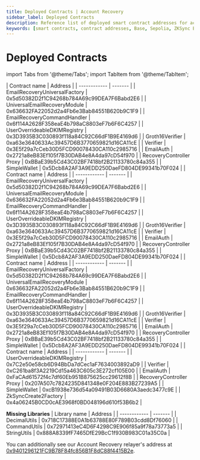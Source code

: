 ```yaml
---
title: Deployed Contracts | Account Recovery
sidebar_label: Deployed Contracts
description: Reference list of deployed smart contract addresses for account recovery system across Base, Base Sepolia, Sepolia, and ZKSync Era networks
keywords: [smart contracts, contract addresses, Base, Sepolia, ZKSync Era, account recovery, blockchain deployments, DKIM registry, verifier, recovery modules]
---
```


# Deployed Contracts

import Tabs from '@theme/Tabs';
import TabItem from '@theme/TabItem';

<Tabs>
  <TabItem value="base" label="Base">
| Contract name | Address |
| ------------ | ------- |
| EmailRecoveryUniversalFactory | 0x5d50382D2f1C94268b784A69c99DEA7F6Babd2E6 |
| UniversalEmailRecoveryModule | 0x636632FA22052d2a4Fb6e3Bab84551B620b9C1F9 |
| EmailRecoveryCommandHandler | 0x6f114A2628F358eaE4b798aC8803eF7b6F6C4257 |
| UserOverrideableDKIMRegistry | 0x3D3935B3C030893f118a84C92C66dF1B9E4169d6 |
| Groth16Verifier | 0xa63e3640633Ac39457D6B3770659821d16CA11cE |
| Verifier | 0x3E5f29a7cCeb30D5FCD90078430CA110c2985716 |
| EmailAuth | 0x2721a8eB83Ef105f7B30DAB4e8A4da97cD54f970 |
| RecoveryController Proxy | 0xBBaE39b5Cd43C02BF7418bf2B21133780c84a355 |
| SimpleWallet | 0x5Dcb8A2AF3A9EDD250DaeFD804DE99341b70F024 |
  </TabItem>

  <TabItem value="base-sepolia" label="Base Sepolia">
| Contract name | Address |
| ------------ | ------- |
| EmailRecoveryUniversalFactory | 0x5d50382D2f1C94268b784A69c99DEA7F6Babd2E6 |
| UniversalEmailRecoveryModule | 0x636632FA22052d2a4Fb6e3Bab84551B620b9C1F9 |
| EmailRecoveryCommandHandler | 0x6f114A2628F358eaE4b798aC8803eF7b6F6C4257 |
| UserOverrideableDKIMRegistry | 0x3D3935B3C030893f118a84C92C66dF1B9E4169d6 |
| Groth16Verifier | 0xa63e3640633Ac39457D6B3770659821d16CA11cE |
| Verifier | 0x3E5f29a7cCeb30D5FCD90078430CA110c2985716 |
| EmailAuth | 0x2721a8eB83Ef105f7B30DAB4e8A4da97cD54f970 |
| RecoveryController Proxy | 0xBBaE39b5Cd43C02BF7418bf2B21133780c84a355 |
| SimpleWallet | 0x5Dcb8A2AF3A9EDD250DaeFD804DE99341b70F024 |
  </TabItem>

  <TabItem value="sepolia" label="Sepolia">
| Contract name | Address |
| ------------ | ------- |
| EmailRecoveryUniversalFactory | 0x5d50382D2f1C94268b784A69c99DEA7F6Babd2E6 |
| UniversalEmailRecoveryModule | 0x636632FA22052d2a4Fb6e3Bab84551B620b9C1F9 |
| EmailRecoveryCommandHandler | 0x6f114A2628F358eaE4b798aC8803eF7b6F6C4257 |
| UserOverrideableDKIMRegistry | 0x3D3935B3C030893f118a84C92C66dF1B9E4169d6 |
| Groth16Verifier | 0xa63e3640633Ac39457D6B3770659821d16CA11cE |
| Verifier | 0x3E5f29a7cCeb30D5FCD90078430CA110c2985716 |
| EmailAuth | 0x2721a8eB83Ef105f7B30DAB4e8A4da97cD54f970 |
| RecoveryController Proxy | 0xBBaE39b5Cd43C02BF7418bf2B21133780c84a355 |
| SimpleWallet | 0x5Dcb8A2AF3A9EDD250DaeFD804DE99341b70F024 |
  </TabItem>

  <TabItem value="zksync" label="ZKSync Era">
| Contract name | Address |
| ------------ | ------- |
| UserOverrideableDKIMRegistry | 0x7C2e50e58cb6D94BbDa7dCec1aF7634003892aD9 |
| Verifier | 0xC261ba8f3A2219Cd15a463C605c3E272cf105E00 |
| EmailAuth | 0xFaCAd61572f4c7df60Eb951B875625cc29612f8B |
| RecoveryController Proxy | 0x207A507c7824235D841348e0F204E883B27239A5 |
| SimpleWallet | 0xcB1938e736d54a09491B03D6680A3aedc3477c9E |
| ZkSyncCreate2Factory | 0x4a06245B0CD0cAE3968f0BD048196d610f53B6b2 |

**Missing Libraries**
| Library name | Address |
| ------------ | ------- |
| DecimalUtils | 0x718C17388E0A1b63788E80F789B03cdd8Df76060 |
| CommandUtils | 0x72971413eC4D6F4298C9E906f85a9f78a73773a5 |
| StringUtils | 0x888A8339fF7465DfE29BcC1f930B983C01a35C0a |
  </TabItem>
</Tabs>

You can additionally see our Account Recovery relayer's address at [0x9401296121FC9B78F84fc856B1F8dC88f4415B2e](https://base-sepolia.blockscout.com/address/0x9401296121FC9B78F84fc856B1F8dC88f4415B2e).